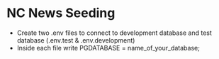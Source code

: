 # NC News Seeding

- Create two .env files to connect to development database and test database (.env.test & .env.development)
- Inside each file write PGDATABASE = name_of_your_database;
